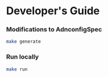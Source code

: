 # Developer's Guide

### Modifications to AdnconfigSpec

```bash
make generate
```

### Run locally

```bash
make run
```